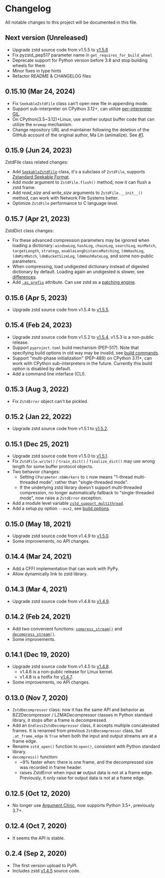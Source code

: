 # Changelog

All notable changes to this project will be documented in this file.

## Next version (Unreleased)

- Upgrade zstd source code from v1.5.5 to [v1.5.6](https://github.com/facebook/zstd/releases/tag/v1.5.6)
- Fix pyzstd_pep517 parameter name in `get_requires_for_build_wheel`
- Deprecate support for Python version before 3.8 and stop building wheels for them
- Minor fixes in type hints
- Refactor README & CHANGELOG files

## 0.15.10 (Mar 24, 2024)

- Fix `SeekableZstdFile` class can't open new file in appending mode.
- Support sub-interpreter on CPython 3.12+, can utilize [per-interpreter GIL](https://docs.python.org/3.12/whatsnew/3.12.html#pep-684-a-per-interpreter-gil).
- On CPython(3.5~3.12)+Linux, use another output buffer code that can utilize the `mremap` mechanism.
- Change repository URL and maintainer following the deletion of the GitHub account of the original author, Ma Lin (animalize). See [#1](https://github.com/Rogdham/pyzstd/issues/1).

## 0.15.9 (Jun 24, 2023)

ZstdFile class related changes:

- Add [`SeekableZstdFile`](https://pyzstd.readthedocs.io/#SeekableZstdFile) class, it's a subclass of `ZstdFile`, supports [Zstandard Seekable Format](https://github.com/facebook/zstd/blob/dev/contrib/seekable_format/zstd_seekable_compression_format.md).
- Add _mode_ argument to `ZstdFile.flush()` method, now it can flush a zstd frame.
- Add _read_size_ and _write_size_ arguments to `ZstdFile.__init__()` method, can work with Network File Systems better.
- Optimize `ZstdFile` performance to C language level.

## 0.15.7 (Apr 21, 2023)

ZstdDict class changes:

- Fix these advanced compression parameters may be ignored when loading a dictionary: `windowLog`, `hashLog`, `chainLog`, `searchLog`, `minMatch`, `targetLength`, `strategy`, `enableLongDistanceMatching`, `ldmHashLog`, `ldmMinMatch`, `ldmBucketSizeLog`, `ldmHashRateLog`, and some non-public parameters.
- When compressing, load undigested dictionary instead of digested dictionary by default. Loading again an undigested is slower, see [differences](https://pyzstd.readthedocs.io/#ZstdDict.as_digested_dict).
- Add [`.as_prefix`](https://pyzstd.readthedocs.io/#ZstdDict.as_prefix) attribute. Can use zstd as a [patching engine](https://pyzstd.readthedocs.io/#patching-engine).

## 0.15.6 (Apr 5, 2023)

- Upgrade zstd source code from v1.5.4 to [v1.5.5](https://github.com/facebook/zstd/releases/tag/v1.5.5).

## 0.15.4 (Feb 24, 2023)

- Upgrade zstd source code from v1.5.2 to [v1.5.4](https://github.com/facebook/zstd/releases/tag/v1.5.4). v1.5.3 is a non-public release.
- Support `pyproject.toml` build mechanism (PEP-517). Note that specifying build options in old way may be invalid, see [build commands](https://pyzstd.readthedocs.io/#build-pyzstd).
- Support "multi-phase initialization" (PEP-489) on CPython 3.11+, can work with CPython sub-interpreters in the future. Currently this build option is disabled by default.
- Add a command line interface (CLI).

## 0.15.3 (Aug 3, 2022)

- Fix `ZstdError` object can't be pickled.

## 0.15.2 (Jan 22, 2022)

- Upgrade zstd source code from v1.5.1 to [v1.5.2](https://github.com/facebook/zstd/releases/tag/v1.5.2).

## 0.15.1 (Dec 25, 2021)

- Upgrade zstd source code from v1.5.0 to [v1.5.1](https://github.com/facebook/zstd/releases/tag/v1.5.1).
- Fix `ZstdFile.write()` / `train_dict()` / `finalize_dict()` may use wrong length for some buffer protocol objects.
- Two behavior changes:
  - Setting `CParameter.nbWorkers` to `1` now means "1-thread multi-threaded mode", rather than "single-threaded mode".
  - If the underlying zstd library doesn't support multi-threaded compression, no longer automatically fallback to "single-threaded mode", now raise a `ZstdError` exception.
- Add a module level variable [`zstd_support_multithread`](https://pyzstd.readthedocs.io/#zstd_support_multithread).
- Add a setup.py option `--avx2`, see [build options](https://pyzstd.readthedocs.io/#build-pyzstd).

## 0.15.0 (May 18, 2021)

- Upgrade zstd source code from v1.4.9 to [v1.5.0](https://github.com/facebook/zstd/releases/tag/v1.5.0).
- Some improvements, no API changes.

## 0.14.4 (Mar 24, 2021)

- Add a CFFI implementation that can work with PyPy.
- Allow dynamically link to zstd library.

## 0.14.3 (Mar 4, 2021)

- Upgrade zstd source code from v1.4.8 to [v1.4.9](https://github.com/facebook/zstd/releases/tag/v1.4.9).

## 0.14.2 (Feb 24, 2021)

- Add two convenient functions: [`compress_stream()`](https://pyzstd.readthedocs.io/#compress_stream) and [`decompress_stream()`](https://pyzstd.readthedocs.io/#decompress_stream).
- Some improvements.

## 0.14.1 (Dec 19, 2020)

- Upgrade zstd source code from v1.4.5 to [v1.4.8](https://github.com/facebook/zstd/releases/tag/v1.4.8).
  - v1.4.6 is a non-public release for Linux kernel.
  - v1.4.8 is a hotfix for [v1.4.7](https://github.com/facebook/zstd/releases/tag/v1.4.7).
- Some improvements, no API changes.

## 0.13.0 (Nov 7, 2020)

- `ZstdDecompressor` class: now it has the same API and behavior as BZ2Decompressor / LZMADecompressor classes in Python standard library, it stops after a frame is decompressed.
- Add an `EndlessZstdDecompressor` class, it accepts multiple concatenated frames. It is renamed from previous `ZstdDecompressor` class, but `.at_frame_edge` is `True` when both the input and output streams are at a frame edge.
- Rename `zstd_open()` function to `open()`, consistent with Python standard library.
- `decompress()` function:
  - ~9% faster when: there is one frame, and the decompressed size was recorded in frame header.
  - raises ZstdError when input **or** output data is not at a frame edge. Previously, it only raise for output data is not at a frame edge.

## 0.12.5 (Oct 12, 2020)

- No longer use [Argument Clinic](https://docs.python.org/3/howto/clinic.html), now supports Python 3.5+, previously 3.7+.

## 0.12.4 (Oct 7, 2020)

- It seems the API is stable.

## 0.2.4 (Sep 2, 2020)

- The first version upload to PyPI.
- Includes zstd [v1.4.5](https://github.com/facebook/zstd/releases/tag/v1.4.5) source code.
